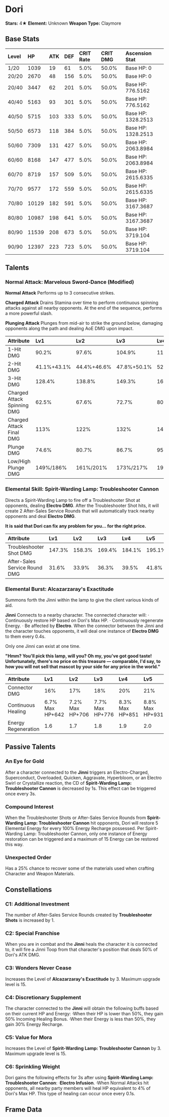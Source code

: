 # Dori

**Stars:** 4★
**Element:** Unknown
**Weapon Type:** Claymore

## Base Stats

| Level | HP | ATK | DEF | CRIT Rate | CRIT DMG | Ascension Stat |
| :--- | :--- | :--- | :--- | :--- | :--- | :--- |
| 1/20 | 1039 | 19 | 61 | 5.0% | 50.0% | Base HP: 0 |
| 20/20 | 2670 | 48 | 156 | 5.0% | 50.0% | Base HP: 0 |
| 20/40 | 3447 | 62 | 201 | 5.0% | 50.0% | Base HP: 776.5162 |
| 40/40 | 5163 | 93 | 301 | 5.0% | 50.0% | Base HP: 776.5162 |
| 40/50 | 5715 | 103 | 333 | 5.0% | 50.0% | Base HP: 1328.2513 |
| 50/50 | 6573 | 118 | 384 | 5.0% | 50.0% | Base HP: 1328.2513 |
| 50/60 | 7309 | 131 | 427 | 5.0% | 50.0% | Base HP: 2063.8984 |
| 60/60 | 8168 | 147 | 477 | 5.0% | 50.0% | Base HP: 2063.8984 |
| 60/70 | 8719 | 157 | 509 | 5.0% | 50.0% | Base HP: 2615.6335 |
| 70/70 | 9577 | 172 | 559 | 5.0% | 50.0% | Base HP: 2615.6335 |
| 70/80 | 10129 | 182 | 591 | 5.0% | 50.0% | Base HP: 3167.3687 |
| 80/80 | 10987 | 198 | 641 | 5.0% | 50.0% | Base HP: 3167.3687 |
| 80/90 | 11539 | 208 | 673 | 5.0% | 50.0% | Base HP: 3719.104 |
| 90/90 | 12397 | 223 | 723 | 5.0% | 50.0% | Base HP: 3719.104 |

## Talents

### Normal Attack: Marvelous Sword-Dance (Modified)

**Normal Attack**
Performs up to 3 consecutive strikes.

**Charged Attack**
Drains Stamina over time to perform continuous spinning attacks against all nearby opponents.
At the end of the sequence, performs a more powerful slash. 

**Plunging Attack**
Plunges from mid-air to strike the ground below, damaging opponents along the path and dealing AoE DMG upon impact.

| Attribute | Lv1 | Lv2 | Lv3 | Lv4 | Lv5 | Lv6 | Lv7 | Lv8 | Lv9 | Lv10 | Lv11 | Lv12 | Lv13 | Lv14 | Lv15 |
| :--- | :--- | :--- | :--- | :--- | :--- | :--- | :--- | :--- | :--- | :--- | :--- | :--- | :--- | :--- | :--- |
| 1-Hit DMG | 90.2% | 97.6% | 104.9% | 115.4% | 122.7% | 131.1% | 142.7% | 154.2% | 165.7% | 178.3% | 190.9% |
| 2-Hit DMG | 41.1%+43.1% | 44.4%+46.6% | 47.8%+50.1% | 52.5%+55.2% | 55.9%+58.7% | 59.7%+62.7% | 65.0%+68.2% | 70.2%+73.7% | 75.5%+79.2% | 81.2%+85.2% | 86.9%+91.3% |
| 3-Hit DMG | 128.4% | 138.8% | 149.3% | 164.2% | 174.7% | 186.6% | 203.0% | 219.5% | 235.9% | 253.8% | 271.7% |
| Charged Attack Spinning DMG | 62.5% | 67.6% | 72.7% | 80.0% | 85.1% | 90.9% | 98.9% | 106.9% | 114.9% | 123.6% | 133.6% |
| Charged Attack Final DMG | 113% | 122% | 132% | 145% | 154% | 164% | 179% | 193% | 208% | 224% | 242% |
| Plunge DMG | 74.6% | 80.7% | 86.7% | 95.4% | 101.5% | 108.4% | 118.0% | 127.5% | 137.0% | 147.4% | 157.8% |
| Low/High Plunge DMG | 149%/186% | 161%/201% | 173%/217% | 191%/238% | 203%/253% | 217%/271% | 236%/295% | 255%/318% | 274%/342% | 295%/368% | 316%/394% |

### Elemental Skill: Spirit-Warding Lamp: Troubleshooter Cannon

Directs a Spirit-Warding Lamp to fire off a Troubleshooter Shot at opponents, dealing **Electro DMG**.
After the Troubleshooter Shot hits, it will create 2 After-Sales Service Rounds that will automatically track nearby opponents and deal **Electro DMG**.

**It is said that Dori can fix any problem for you... for the right price.**

| Attribute | Lv1 | Lv2 | Lv3 | Lv4 | Lv5 | Lv6 | Lv7 | Lv8 | Lv9 | Lv10 | Lv11 | Lv12 | Lv13 | Lv14 | Lv15 |
| :--- | :--- | :--- | :--- | :--- | :--- | :--- | :--- | :--- | :--- | :--- | :--- | :--- | :--- | :--- | :--- |
| Troubleshooter Shot DMG | 147.3% | 158.3% | 169.4% | 184.1% | 195.1% | 206.2% | 220.9% | 235.6% | 250.4% | 265.1% | 279.8% | 294.6% | 313.0% |
| After-Sales Service Round DMG | 31.6% | 33.9% | 36.3% | 39.5% | 41.8% | 44.2% | 47.3% | 50.5% | 53.7% | 56.8% | 60.0% | 63.1% | 67.1% |

### Elemental Burst: Alcazarzaray's Exactitude

Summons forth the Jinni within the lamp to give the client various kinds of aid.

**Jinni**
Connects to a nearby character. The connected character will:
· Continuously restore HP based on Dori's Max HP.
· Continuously regenerate Energy.
· Be affected by **Electro**.
When the connector between the Jinni and the character touches opponents, it will deal one instance of **Electro DMG** to them every 0.4s.

Only one Jinni can exist at one time.

**"Hmm? You'll pick this lamp, will you? Oh my, you've got good taste! Unfortunately, there's no price on this treasure — comparable, I'd say, to how you will not sell that mascot by your side for any price in the world."**

| Attribute | Lv1 | Lv2 | Lv3 | Lv4 | Lv5 | Lv6 | Lv7 | Lv8 | Lv9 | Lv10 | Lv11 | Lv12 | Lv13 | Lv14 | Lv15 |
| :--- | :--- | :--- | :--- | :--- | :--- | :--- | :--- | :--- | :--- | :--- | :--- | :--- | :--- | :--- | :--- |
| Connector DMG | 16% | 17% | 18% | 20% | 21% | 22% | 24% | 25% | 27% | 29% | 30% | 32% | 34% |
| Continuous Healing | 6.7% Max HP+642 | 7.2% Max HP+706 | 7.7% Max HP+776 | 8.3% Max HP+851 | 8.8% Max HP+931 | 9.3% Max HP+1017 | 10.0% Max HP+1107 | 10.7% Max HP+1204 | 11.3% Max HP+1305 | 12.0% Max HP+1412 | 12.7% Max HP+1525 | 13.3% Max HP+1643 | 14.2% Max HP+1766 |
| Energy Regeneration | 1.6 | 1.7 | 1.8 | 1.9 | 2.0 | 2.1 | 2.2 | 2.3 | 2.4 | 2.5 | 2.5 | 2.5 | 2.5 |

## Passive Talents

### An Eye for Gold

After a character connected to the **Jinni** triggers an Electro-Charged, Superconduct, Overloaded, Quicken, Aggravate, Hyperbloom, or an Electro Swirl or Crystallize reaction, the CD of **Spirit-Warding Lamp: Troubleshooter Cannon** is decreased by 1s.
This effect can be triggered once every 3s.

### Compound Interest

When the Troubleshooter Shots or After-Sales Service Rounds from **Spirit-Warding Lamp: Troubleshooter Cannon** hit opponents, Dori will restore 5 Elemental Energy for every 100% Energy Recharge possessed.
Per Spirit-Warding Lamp: Troubleshooter Cannon, only one instance of Energy restoration can be triggered and a maximum of 15 Energy can be restored this way.

### Unexpected Order

Has a 25% chance to recover some of the materials used when crafting Character and Weapon Materials.

## Constellations

### C1: Additional Investment

The number of After-Sales Service Rounds created by **Troubleshooter Shots** is increased by 1.

### C2: Special Franchise

When you are in combat and the **Jinni** heals the character it is connected to, it will fire a Jinni Toop from that character's position that deals 50% of Dori's ATK DMG.

### C3: Wonders Never Cease

Increases the Level of **Alcazarzaray's Exactitude** by 3.
Maximum upgrade level is 15.

### C4: Discretionary Supplement

The character connected to the **Jinni** will obtain the following buffs based on their current HP and Energy:
·When their HP is lower than 50%, they gain 50% Incoming Healing Bonus.
·When their Energy is less than 50%, they gain 30% Energy Recharge.

### C5: Value for Mora

Increases the Level of **Spirit-Warding Lamp: Troubleshooter Cannon** by 3.
Maximum upgrade level is 15.

### C6: Sprinkling Weight

Dori gains the following effects for 3s after using **Spirit-Warding Lamp: Troubleshooter Cannon**:
·**Electro Infusion**.
·When Normal Attacks hit opponents, all nearby party members will heal HP equivalent to 4% of Dori's Max HP. This type of healing can occur once every 0.1s.

## Frame Data

